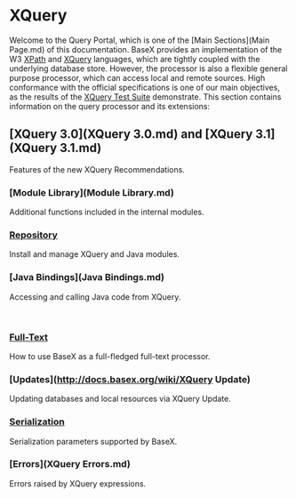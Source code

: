 
# XQuery
 


 
Welcome to the Query Portal, which is one of the [Main Sections](Main Page.md) of this documentation. BaseX provides an implementation of the W3 [XPath](http://www.w3.org/TR/xpath-30/) and [XQuery](http://www.w3.org/TR/xquery-30) languages, which are tightly coupled with the underlying database store. However, the processor is also a flexible general purpose processor, which can access local and remote sources. High conformance with the official specifications is one of our main objectives, as the results of the [XQuery Test Suite](http://dev.w3.org/2006/xquery-test-suite/PublicPagesStagingArea/XQTSReportSimple_XQTS_1_0_2.html) demonstrate. This section contains information on the query processor and its extensions: 

 
## [XQuery 3.0](XQuery 3.0.md) and [XQuery 3.1](XQuery 3.1.md)

Features of the new XQuery Recommendations. 


### [Module Library](Module Library.md)

Additional functions included in the internal modules. 


### [Repository](Repository.md)

Install and manage XQuery and Java modules. 


### [Java Bindings](Java Bindings.md)

Accessing and calling Java code from XQuery. 


  
### [Full-Text](Full-Text.md)

 How to use BaseX as a full-fledged full-text processor. 


### [Updates](http://docs.basex.org/wiki/XQuery Update)

Updating databases and local resources via XQuery Update. 


### [Serialization](Serialization.md)

Serialization parameters supported by BaseX. 


### [Errors](XQuery Errors.md)

Errors raised by XQuery expressions. 

